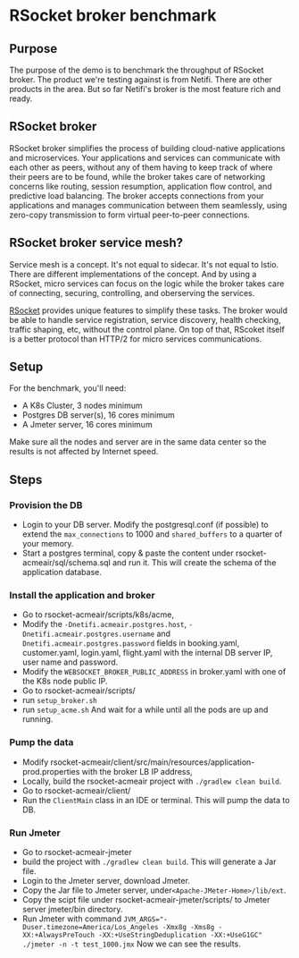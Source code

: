 # RSocket broker benchmark
## Purpose
The purpose of the demo is to benchmark the throughput of RSocket broker. The product we're testing against is from Netifi. There are other products in the area. But so far Netifi's broker is the most feature rich and ready.

## RSocket broker
RSocket broker simplifies the process of building cloud-native applications and microservices. Your applications and services can communicate with each other as peers, without any of them having to keep track of where their peers are to be found, while the broker takes care of networking concerns like routing, session resumption, application flow control, and predictive load balancing. The broker accepts connections from your applications and manages communication between them seamlessly, using zero-copy transmission to form virtual peer-to-peer connections.

## RSocket broker service mesh?
Service mesh is a concept. It's not equal to sidecar. It's not equal to Istio. There are different implementations of the concept. And by using a RSocket, micro services can focus on the logic while the broker takes care of connecting, securing, controlling, and oberserving the services.

[RSocket](http://rsocket.io) provides unique features to simplify these tasks. The broker would be able to handle service registration, service discovery, health checking, traffic shaping, etc, without the control plane. On top of that, RScoket itself is a better protocol than HTTP/2 for micro services communications. 

## Setup
For the benchmark, you'll need:   
* A K8s Cluster, 3 nodes minimum
* Postgres DB server(s), 16 cores minimum
* A Jmeter server, 16 cores minimum

Make sure all the nodes and server are in the same data center so the results is not affected by Internet speed.

## Steps

### Provision the DB
* Login to your DB server. Modify the postgresql.conf (if possible) to extend the `max_connections` to 1000 and `shared_buffers` to a quarter of your memory.
* Start a postgres terminal, copy & paste the content under rsocket-acmeair/sql/schema.sql and run it. This will create the schema of the application database.

### Install the application and broker
* Go to rsocket-acmeair/scripts/k8s/acme, 
* Modify the `-Dnetifi.acmeair.postgres.host`, `-Dnetifi.acmeair.postgres.username` and `Dnetifi.acmeair.postgres.password` fields in booking.yaml, customer.yaml, login.yaml, flight.yaml with the internal DB server IP, user name and password.
* Modify the `WEBSOCKET_BROKER_PUBLIC_ADDRESS` in broker.yaml with one of the K8s node public IP.
* Go to rsocket-acmeair/scripts/
* run `setup_broker.sh`
* run `setup_acme.sh`
And wait for a while until all the pods are up and running.

### Pump the data
* Modify rsocket-acmeair/client/src/main/resources/application-prod.properties with the broker LB IP address,
* Locally, build the rsocket-acmeair project with `./gradlew clean build`.
* Go to rsocket-acmeair/client/
* Run the `ClientMain` class in an IDE or terminal. This will pump the data to DB.

### Run Jmeter
* Go to rsocket-acmeair-jmeter
* build the project with `./gradlew clean build`. This will generate a Jar file.
* Login to the Jmeter server, download Jmeter.
* Copy the Jar file to Jmeter server, under`<Apache-JMeter-Home>/lib/ext`.
* Copy the scipt file under rsocket-acmeair-jmeter/scripts/ to Jmeter server jmeter/bin directory.
* Run Jmeter with command `JVM_ARGS="-Duser.timezone=America/Los_Angeles -Xmx8g -Xms8g -XX:+AlwaysPreTouch -XX:+UseStringDeduplication -XX:+UseG1GC" ./jmeter -n -t test_1000.jmx`
Now we can see the results.





